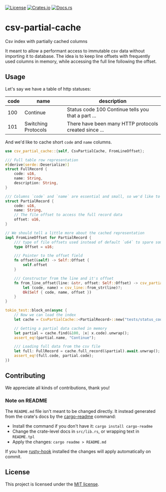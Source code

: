 [![License](https://img.shields.io/crates/l/csv-partial-cache.svg)](https://choosealicense.com/licenses/mit/)
[![Crates.io](https://img.shields.io/crates/v/csv-partial-cache.svg)](https://crates.io/crates/csv-partial-cache)
[![Docs.rs](https://docs.rs/csv-partial-cache/badge.svg)](https://docs.rs/csv-partial-cache)

# csv-partial-cache

Csv index with partially cached columns

It meant to allow a performant access to immutable csv data without importing it to database.
The idea is to keep line offsets with frequently used columns in memory, while accessing the
full line following the offset.


Usage
-----

Let's say we have a table of http statuses:

| code | name                | description                                                                                                                                                                                                                                                                                                                                                                                                                                                                                                                                                                                                                                                                                                                                                                                |
|------|---------------------|-------------------------------------------------------|
| 100  | Continue            | Status code 100 Continue tells you that a part ...    |
| 101  | Switching Protocols | There have been many HTTP protocols created since ... |

And we'd like to cache short `code` and `name` columns.

```rust
use csv_partial_cache::{self, CsvPartialCache, FromLineOffset};

/// Full table row representation
#[derive(serde::Deserialize)]
struct FullRecord {
    code: u16,
    name: String,
    description: String,
}

/// Columns `code` and `name` are essential and small, so we'd like to keep them and memory
struct PartialRecord {
    code: u16,
    name: String,
    // The file offset to access the full record data
    offset: u16,
}

// We should tell a little more about the cached representation
impl FromLineOffset for PartialRecord {
    /// type of file offsets used instead of default `u64` to spare some memory
    type Offset = u16;

    /// Pointer to the offset field
    fn offset(&self) -> Self::Offset {
        self.offset
    }

    /// Constructor from the line and it's offset
    fn from_line_offset(line: &str, offset: Self::Offset) -> csv_partial_cache::Result<Self> {
        let (code, name) = csv_line::from_str(line)?;
        Ok(Self { code, name, offset })
    }
}

tokio_test::block_on(async {
    // Now we can load the index
    let cache = CsvPartialCache::<PartialRecord>::new("tests/status_codes.csv").unwrap();

    // Getting a partial data cached in memory
    let partial = cache.find(&100, |x| x.code).unwrap();
    assert_eq!(partial.name, "Continue");

    /// Loading full data from the csv file
    let full: FullRecord = cache.full_record(&partial).await.unwrap();
    assert_eq!(full.code, partial.code);
})
```

## Contributing

We appreciate all kinds of contributions, thank you!

### Note on README

The `README.md` file isn't meant to be changed directly. It instead generated from the crate's docs
by the [cargo-readme] command:

* Install the command if you don't have it: `cargo install cargo-readme`
* Change the crate-level docs in `src/lib.rs`, or wrapping text in `README.tpl`
* Apply the changes: `cargo readme > README.md`

If you have [rusty-hook] installed the changes will apply automatically on commit.

## License

This project is licensed under the [MIT license](LICENSE).

[cargo-readme]: https://github.com/livioribeiro/cargo-readme
[rusty-hook]: https://github.com/swellaby/rusty-hook
